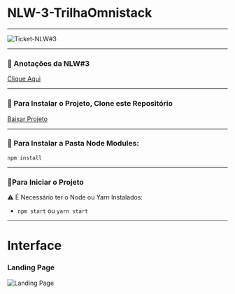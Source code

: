 # NLW-3-TrilhaOmnistack
***
![Ticket-NLW#3](https://github.com/miguelhp373/NLW-3-TrilhaOmnistack/blob/main/ticket-nlw%233.jpeg)
***
### :bookmark_tabs: Anotações da NLW#3
[Clique Aqui](https://github.com/miguelhp373/NLW-3-TrilhaOmnistack/blob/main/Comandos.md)
***
### :beginner: Para Instalar o Projeto, Clone este Repositório 
[Baixar Projeto](https://github.com/miguelhp373/NLW-3-TrilhaOmnistack/archive/main.zip)
***
### :triangular_flag_on_post: Para Instalar a Pasta Node Modules:
`npm install`
***
### :checkered_flag:Para Iniciar o Projeto
:warning: É Necessário ter o Node ou Yarn Instalados:
- `npm start` ou `yarn start`
***
# Interface
### Landing Page
![Landing Page](https://github.com/miguelhp373/NLW-3-TrilhaOmnistack/blob/main/Imagens%20do%20Projeto/landing.png)
